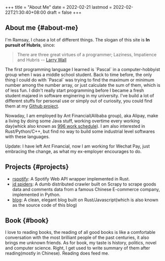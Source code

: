 +++
title = "About Me"
date = 2022-02-21
lastmod = 2022-02-22T21:30:40+08:00
draft = false
+++

## About me {#about-me}

I'm Ramsay, I chase a lot of different things. The slogan of this site is ****In pursuit of Hubris****, since:

> There are three great virtues of a programmer; Laziness, Impatience and Hubris -- [Larry Wall](<https://en.wikipedia.org/wiki/Larry_Wall>)

The first programming language I learned is \`Pascal\` in a computer-hobbyist group when I was a middle school student. Back to time before, the only thing I could do with \`Pascal\` was trying to find the maximum or minimum number among the number array, or just calculate the sum of them, which is of less fun. I didn't really start programming before I became a fresh student majared in software enginering in my university. I've build a lot of different stuffs for personal use or simply out of curiosity, you could find them at my [Github project](<https://github.com/ramsayleung>).

Nowaday, I am employed by Ant Financial(Alibaba group), aka Alipay, make a living by doing some Java stuff, working overtime every working day(whick also known as [996 work schedule](<https://github.com/996icu/996.ICU>)). I am also interested in Rust/Python/C++, but find no way to build some industrial level softwares with these languages.

Update:
I have left Ant Financial,  now I am working for Wechat Pay, just embracing the change, as what my ex-employer encourages to do.


## Projects {#projects}

-   [rspotify](<https://github.com/ramsayleung/rspotify>): A Spotify Web API wrapper implemented in Rust.
-   [jd spiders](<https://github.com/ramsayleung/jd_spider>): A dumb distributed crawler built on Scrapy to scrape goods data and comments data from a famous Chinese E-commerce company, implemented in Python.
-   [blog](<https://github.com/ramsayleung/blog>): A clean, elegant blog built on Rust/Javascript(which is also known as the source code of this blog)


## Book {#book}

I love to reading books, the reading of all good books is like a comfortable conversation with the most brilliant people of the past centuries, it also brings me unknown friends. As for book, my taste is history, politics, novel and computer science. Right, I get used to write summary of them after reading(mostly in Chinese). Reading does feed me.
